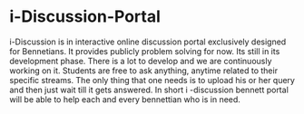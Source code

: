 # i-Discussion-Portal
i-Discussion is in interactive online discussion portal exclusively designed for Bennetians. It provides publicly problem solving for now. Its still in its development phase. There is a lot to develop and we are continuously working on it. Students are free to ask anything, anytime related to their specific streams. The only thing that one needs is to upload his or her query and then just wait till it gets answered. In short i -discussion bennett portal will be able to help each and every bennettian who is in need.
